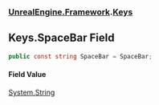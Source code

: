 ### [UnrealEngine.Framework](UnrealEngine_Framework.md 'UnrealEngine.Framework').[Keys](Keys.md 'UnrealEngine.Framework.Keys')
## Keys.SpaceBar Field
```csharp
public const string SpaceBar = SpaceBar;
```
#### Field Value
[System.String](https://docs.microsoft.com/en-us/dotnet/api/System.String 'System.String')
